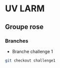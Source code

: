 # UV LARM

## Groupe rose

### Branches

- Branche challenge 1

```bash
git checkout challenge1
```
